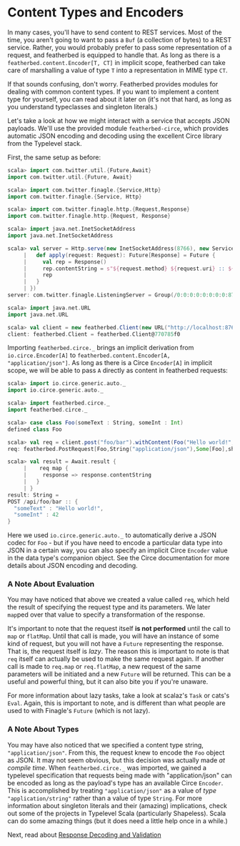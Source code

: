 # Content Types and Encoders

In many cases, you'll have to send content to REST services.  Most of the time, you aren't going to want to pass a `Buf`
(a collection of bytes) to a REST service.  Rather, you would probably prefer to pass some representation of a request,
and featherbed is equipped to handle that.  As long as there is a `featherbed.content.Encoder[T, CT]` in implicit
scope, featherbed can take care of marshalling a value of type `T` into a representation in MIME type `CT`.

If that sounds confusing, don't worry.  Featherbed provides modules for dealing with common content types.  If you want
to implement a content type for yourself, you can read about it later on (it's not that hard, as long as you understand
typeclasses and singleton literals.)

Let's take a look at how we might interact with a service that accepts JSON payloads.  We'll use the provided module
`featherbed-circe`, which provides automatic JSON encoding and decoding using the excellent Circe library
from the Typelevel stack.

First, the same setup as before:

```scala
scala> import com.twitter.util.{Future,Await}
import com.twitter.util.{Future, Await}

scala> import com.twitter.finagle.{Service,Http}
import com.twitter.finagle.{Service, Http}

scala> import com.twitter.finagle.http.{Request,Response}
import com.twitter.finagle.http.{Request, Response}

scala> import java.net.InetSocketAddress
import java.net.InetSocketAddress

scala> val server = Http.serve(new InetSocketAddress(8766), new Service[Request, Response] {
     |   def apply(request: Request): Future[Response] = Future {
     |     val rep = Response()
     |     rep.contentString = s"${request.method} ${request.uri} :: ${request.contentString}"
     |     rep
     |   }
     | })
server: com.twitter.finagle.ListeningServer = Group(/0:0:0:0:0:0:0:0:8766)

scala> import java.net.URL
import java.net.URL

scala> val client = new featherbed.Client(new URL("http://localhost:8766/api/"))
client: featherbed.Client = featherbed.Client@770785f0
```

Importing `featherbed.circe._` brings an implicit derivation from `io.circe.Encoder[A]` to
`featherbed.content.Encoder[A, "application/json"]`.  As long as there is a Circe `Encoder[A]`
in implicit scope, we will be able to pass `A` directly as content in featherbed requests:

```scala
scala> import io.circe.generic.auto._
import io.circe.generic.auto._

scala> import featherbed.circe._
import featherbed.circe._

scala> case class Foo(someText : String, someInt : Int)
defined class Foo

scala> val req = client.post("foo/bar").withContent(Foo("Hello world!", 42), "application/json")
req: featherbed.PostRequest[Foo,String("application/json"),Some[Foo],shapeless.:+:[String("*/*"),shapeless.CNil]] = PostRequest(featherbed.Client@770785f0,localhost:8766,com.twitter.finagle.http.RequestBuilder@73e0a9f,Some(Foo(Hello world!,42)),UTF-8)

scala> val result = Await.result {
     |    req map {
     |     response => response.contentString
     |   }
     | }
result: String =
POST /api/foo/bar :: {
  "someText" : "Hello world!",
  "someInt" : 42
}
```

Here we used `io.circe.generic.auto._` to automatically derive a JSON codec for `Foo` - but if you have need to encode
a particular data type into JSON in a certain way, you can also specify an implicit Circe `Encoder` value in the data
type's companion object.  See the Circe documentation for more details about JSON encoding and decoding.

### A Note About Evaluation

You may have noticed that above we created a value called `req`, which held the result of specifying the request
type and its parameters.  We later `map`ped over that value to specify a transformation of the response.

It's important to note that the request itself **is not performed** until the call to `map` or `flatMap`. Until
that call is made, you will have an instance of some kind of request, but you will not have a `Future` representing
the response.  That is, the request itself is *lazy*.  The reason this is important to note is that `req` itself can
actually be used to make the same request again.  If another call is made to `req.map` or `req.flatMap`, a new
request of the same parameters will be initiated and a new `Future` will be returned.  This can be a useful and
powerful thing, but it can also bite you if you're unaware.

For more information about lazy tasks, take a look at scalaz's `Task` or cats's `Eval`.  Again, this is important to
note, and is different than what people are used to with Finagle's `Future` (which is not lazy).

### A Note About Types

You may have also noticed that we specified a content type string, `"application/json"`.  From this, the request knew
to encode the `Foo` object as JSON.  It may not seem obvious, but this decision was actually made *at compile time*.
When `featherbed.circe._` was imported, we gained a typelevel specification that requests being made with
"application/json" can be encoded as long as the payload's type has an available Circe `Encoder`.  This is accomplished
by treating `"application/json"` as a value of *type* `"application/string"` rather than a value of type `String`. For
more information about singleton literals and their (amazing) implications, check out some of the projects in
Typelevel Scala (particularly Shapeless).  Scala can do some amazing things (but it does need a little help once in a while.)

Next, read about [Response Decoding and Validation](03-response-decoding-and-validation.md)
